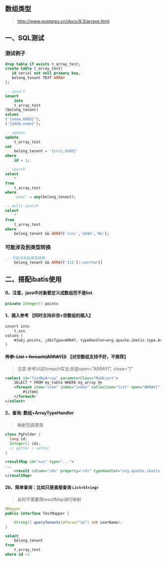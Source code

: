 
## 数组类型
> http://www.postgres.cn/docs/9.3/arrays.html

## 一、SQL测试 

### 测试例子
```sql
drop table if exists t_array_test;
create table t_array_test(
   id serial not null primary key,
   belong_tenant TEXT ARRAY
);
```

```sql
-- insert
insert
	into
	t_array_test
(belong_tenant)
values
('{aaaa,bbbb}'),
('{dddd,eeee}');
```

```sql
-- update
update
	t_array_test
set
	belong_tenant = '{cccc,dddd}'
where
	id = 1;
```

```sql
-- search
select
	*
from
	t_array_test
where
	'cccc' = any(belong_tenant); 

-- multi search
select
	*
from
	t_array_test
where
	belong_tenant && ARRAY['cccc','dddd','No'];
```

### 可能涉及到类型转换
```sql
-- 可能涉及到类型转换
	belong_tenant && ARRAY['111']::varchar[]
```

## 二、搭配ibatis使用

#### 0、注意，java中对象要定义成数组而不是list
```java
private Integer[] points
```

#### 1、插入参考  【同时支持非空+空数组的插入】
```xml
insert into 
    t_xxx 
values (
    #{obj.points, jdbcType=ARRAY, typeHandler=org.apache.ibatis.type.ArrayTypeHandler}
)
```

#### ~~传参: List<T> + foreach(ARRAY[])~~ 【对空数组支持不好，不推荐】
> 注意:参考以前foreach写法,但是open="ARRAY[", close="]"
```xml
<select id="findByArray" parameterClass="MyObject">
    SELECT * FROM my_table WHERE my_array @>
    <foreach item="item" index="index" collection="list" open="ARRAY[" separator="," close="]">
        #{item}
    </foreach>
</select>
```

#### 2、查询: 数组+ArrayTypeHandler

> 映射包装类型
```java
class PgFolder {
  long id;
  Integer[] ids;
  // getter / setter
}
```

```xml
<resultMap id="xxx" type="...">
...
    <result column="ids" property="ids" typeHandler="org.apache.ibatis.type.ArrayTypeHandler"/>
</resultMap>
```

#### 2b、简单查询：比如只是直接查询 `List<String>`
> 此时不需要用resultMap进行映射 

```java
@Mapper
public interface TestMapper {

    String[] queryTenants(@Param("id") int userName);
}
```

```sql
select
	belong_tenant
from
	t_array_test
where id =1 
```






